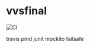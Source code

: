 # vvsfinal

![CI](https://github.com/jaquelinebonoto/vvsfinal/workflows/CI/badge.svg)

travis
pmd
junit
mockito
failsafe
